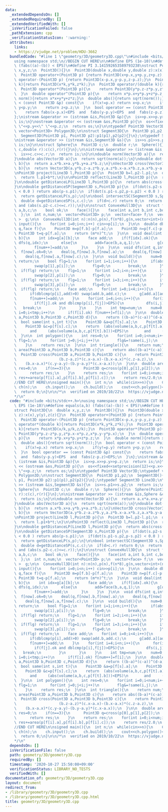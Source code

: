 ```yaml
---
data:
  _extendedDependsOn: []
  _extendedRequiredBy: []
  _extendedVerifiedWith: []
  _isVerificationFailed: false
  _pathExtension: cpp
  _verificationStatusIcon: ':warning:'
  attributes:
    links:
    - https://vjudge.net/problem/HDU-3662
  bundledCode: "#line 1 \"geometry/3D/geometry3D.cpp\"\n#include <bits/stdc++.h>\n\
    using namespace std;\n//BEGIN CUT HERE\n\n#define EPS (1e-10)\n#define equals(a,b)\
    \ (fabs((a)-(b)) < EPS)\n#define PI 3.141592653589793238\nstruct Point3D{\n  double\
    \ x,y,z;\n  Point3D(){}\n  Point3D(double x,double y,double z):x(x),y(y),z(z){}\n\
    \  Point3D operator+(Point3D p) {return Point3D(x+p.x,y+p.y,z+p.z);}\n  Point3D\
    \ operator-(Point3D p) {return Point3D(x-p.x,y-p.y,z-p.z);}\n  Point3D operator*(double\
    \ k){return Point3D(x*k,y*k,z*k);}\n  Point3D operator/(double k){return Point3D(x/k,y/k,z/k);}\n\
    \  Point3D operator*(Point3D p){\n    return Point3D(y*p.z-z*p.y,z*p.x-x*p.z,x*p.y-y*p.x);\n\
    \  }\n  double operator^(Point3D p){\n    return x*p.x+y*p.y+z*p.z;\n  }\n  double\
    \ norm(){return x*x+y*y+z*z;}\n  double abs(){return sqrt(norm());}\n  bool operator\
    \ < (const Point3D &p) const{\n    if(x!=p.x) return x<p.x;\n    if(y!=p.y) return\
    \ y<p.y;\n    return z<p.z;\n  }\n  bool operator == (const Point3D &p) const{\n\
    \    return fabs(x-p.x)<EPS  and  fabs(y-p.y)<EPS  and  fabs(z-p.z)<EPS;\n  }\n\
    };\nistream &operator >> (istream &is,Point3D &p){\n  is>>p.x>>p.y>>p.z;\n  return\
    \ is;\n}\nostream &operator << (ostream &os,Point3D p){\n  os<<fixed<<setprecision(12)<<p.x<<\"\
    \ \"<<p.y<<\" \"<<p.z;\n  return os;\n}\n\ntypedef Point3D Vector3D;\ntypedef\
    \ vector<Point3D> Polygon3D;\n\nstruct Segment3D{\n  Point3D p1,p2;\n  Segment3D(){}\n\
    \  Segment3D(Point3D p1, Point3D p2):p1(p1),p2(p2){}\n};\ntypedef Segment3D Line3D;\n\
    \nistream &operator >> (istream &is,Segment3D &s){\n  is>>s.p1>>s.p2;\n  return\
    \ is;\n}\n\nstruct Sphere{\n  Point3D c;\n  double r;\n  Sphere(){}\n  Sphere(Point3D\
    \ c,double r):c(c),r(r){}\n};\n\nistream &operator >> (istream &is,Sphere &c){\n\
    \  is>>c.c>>c.r;\n  return is;\n}\n\ndouble norm(Vector3D a){\n  return a.x*a.x+a.y*a.y+a.z*a.z;\n\
    }\ndouble abs(Vector3D a){\n  return sqrt(norm(a));\n}\ndouble dot(Vector3D a,Vector3D\
    \ b){\n  return a.x*b.x+a.y*b.y+a.z*b.z;\n}\nVector3D cross(Vector3D a,Vector3D\
    \ b){\n  return Vector3D(a.y*b.z-a.z*b.y,a.z*b.x-a.x*b.z,a.x*b.y-a.y*b.x);\n}\n\
    \nPoint3D project(Line3D l,Point3D p){\n  Point3D b=l.p2-l.p1;\n  double t=dot(p-l.p1,b)/norm(b);\n\
    \  return l.p1+b*t;\n}\n\nPoint3D reflect(Line3D l,Point3D p){\n  return p+(project(l,p)-p)*2.0;\n\
    }\n\ndouble getDistanceLP(Line3D l,Point3D p){\n  return abs(cross(l.p2-l.p1,p-l.p1)/abs(l.p2-l.p1));\n\
    }\n\ndouble getDistanceSP(Segment3D s,Point3D p){\n  if(dot(s.p2-s.p1,p-s.p1)\
    \ < 0.0 ) return abs(p-s.p1);\n  if(dot(s.p1-s.p2,p-s.p2) < 0.0 ) return abs(p-s.p2);\n\
    \  return getDistanceLP(s,p);\n}\n\nbool intersectSC(Segment3D s,Sphere c){\n\
    \  double d=getDistanceSP(s,c.c);\n  if(d>c.r) return 0;\n  return !((abs(s.p1-c.c)<=c.r)\
    \ and (abs(s.p2-c.c)<=c.r));\n}\n\nstruct ConvexHull3D{\n  struct face{\n    int\
    \ a,b,c;\n    bool ok;\n    face(){}\n    face(int a,int b,int c,bool ok):a(a),b(b),c(c),ok(ok){}\n\
    \  };\n  int n,num;\n  vector<Point3D> p;\n  vector<face> f;\n  vector<vector<int>\
    \ >  g;\n\n  ConvexHull3D(int n):n(n),p(n),f(n*8),g(n,vector<int>(n)){}\n\n  void\
    \ input(){\n    for(int i=0;i<n;i++) cin>>p[i];\n  }\n\n  double dblcmp(Point3D\
    \ q,face f){\n    Point3D m=p[f.b]-p[f.a];\n    Point3D n=p[f.c]-p[f.a];\n   \
    \ Point3D t=q-p[f.a];\n    return (m*n)^t;\n  }\n\n  void deal(int q,int a,int\
    \ b){\n    int idx=g[a][b];\n    face add;\n    if(f[idx].ok){\n      if(dblcmp(p[q],f[idx])>EPS)\
    \ dfs(q,idx);\n      else{\n        add=face(b,a,q,1);\n        g[q][b]=g[a][q]=g[b][a]=num;\n\
    \        f[num++]=add;\n      }\n    }\n  }\n\n  void dfs(int q,int now){\n  \
    \  f[now].ok=0;\n    deal(q,f[now].b,f[now].a);\n    deal(q,f[now].c,f[now].b);\n\
    \    deal(q,f[now].a,f[now].c);\n  }\n\n  void build(){\n    num=0;\n    if(n<4)\
    \ return;\n    bool flg=1;\n    for(int i=1;i<n;i++){\n      if(abs(p[0]-p[i])>EPS){\n\
    \        swap(p[1],p[i]);\n        flg=0;\n        break;\n      }\n    }\n  \
    \  if(flg) return;\n    flg=1;\n    for(int i=2;i<n;i++){\n      if(abs((p[0]-p[1])*(p[1]-p[i]))>EPS){\n\
    \        swap(p[2],p[i]);\n        flg=0;\n        break;\n      }\n    }\n  \
    \  if(flg) return;\n    flg=1;\n    for(int i=3;i<n;i++){\n      if(abs(((p[0]-p[1])*(p[1]-p[2]))^(p[0]-p[i]))>EPS){\n\
    \        swap(p[3],p[i]);\n        flg=0;\n        break;\n      }\n    }\n  \
    \  if(flg) return;\n    face add;\n    for(int i=0;i<4;i++){\n      add=face((i+1)%4,(i+2)%4,(i+3)%4,1);\n\
    \      if(dblcmp(p[i],add)>0) swap(add.b,add.c);\n      g[add.a][add.b]=g[add.b][add.c]=g[add.c][add.a]=num;\n\
    \      f[num++]=add;\n    }\n    for(int i=4;i<n;i++){\n      for(int j=0;j<num;j++){\n\
    \        if(f[j].ok and dblcmp(p[i],f[j])>EPS){\n          dfs(i,j);\n       \
    \   break;\n        }\n      }\n    }\n    int tmp=num;\n    num=0;\n    for(int\
    \ i=0;i<tmp;i++)\n      if(f[i].ok) f[num++]=f[i];\n  }\n\n  double volume(Point3D\
    \ a,Point3D b,Point3D c,Point3D d){\n    return ((b-a)*(c-a))^(d-a);\n  }\n\n\
    \  bool same(int s,int t){\n    Point3D &a=p[f[s].a];\n    Point3D &b=p[f[s].b];\n\
    \    Point3D &c=p[f[s].c];\n    return  (abs(volume(a,b,c,p[f[t].a]))<EPS)\n \
    \      and     (abs(volume(a,b,c,p[f[t].b]))<EPS)\n       and     (abs(volume(a,b,c,p[f[t].c]))<EPS);\n\
    \  }\n\n  int polygon(){\n    int res=0;\n    for(int i=0;i<num;i++){\n      int\
    \ flg=1;\n      for(int j=0;j<i;j++)\n        flg&=!same(i,j);\n      res+=flg;\n\
    \    }\n    return res;\n  }\n\n  int triangle(){\n    return num;\n  }\n\n  double\
    \ area(Point3D a,Point3D b,Point3D c){\n    return abs((b-a)*(c-a));\n  }\n\n\
    \  Point3D cross(Point3D a,Point3D b,Point3D c){\n    return Point3D((b.y-a.y)*(c.z-a.z)-(b.z-a.z)*(c.y-a.y),\n\
    \                   (b.z-a.z)*(c.x-a.x)-(b.x-a.x)*(c.z-a.z),\n               \
    \    (b.x-a.x)*(c.y-a.y)-(b.y-a.y)*(c.x-a.x));\n  }\n\n  double area(){\n    double\
    \ res=0;\n    if(n==3){\n      Point3D q=cross(p[0],p[1],p[2]);\n      res=abs(q)/2.0;\n\
    \      return res;\n    }\n    return res;\n    for(int i=0;i<num;i++)\n     \
    \ res+=area(p[f[i].a],p[f[i].b],p[f[i].c]);\n    return res/2.0;\n  }\n};\n\n\
    //END CUT HERE\n\nsigned main(){\n  int n;\n  while(cin>>n){\n    ConvexHull3D\
    \ ch(n);\n    ch.input();\n    ch.build();\n    cout<<ch.polygon()<<endl;\n  }\n\
    \  return 0;\n}\n\n/*\n  verified on 2019/10/22\n  https://vjudge.net/problem/HDU-3662\n\
    */\n"
  code: "#include <bits/stdc++.h>\nusing namespace std;\n//BEGIN CUT HERE\n\n#define\
    \ EPS (1e-10)\n#define equals(a,b) (fabs((a)-(b)) < EPS)\n#define PI 3.141592653589793238\n\
    struct Point3D{\n  double x,y,z;\n  Point3D(){}\n  Point3D(double x,double y,double\
    \ z):x(x),y(y),z(z){}\n  Point3D operator+(Point3D p) {return Point3D(x+p.x,y+p.y,z+p.z);}\n\
    \  Point3D operator-(Point3D p) {return Point3D(x-p.x,y-p.y,z-p.z);}\n  Point3D\
    \ operator*(double k){return Point3D(x*k,y*k,z*k);}\n  Point3D operator/(double\
    \ k){return Point3D(x/k,y/k,z/k);}\n  Point3D operator*(Point3D p){\n    return\
    \ Point3D(y*p.z-z*p.y,z*p.x-x*p.z,x*p.y-y*p.x);\n  }\n  double operator^(Point3D\
    \ p){\n    return x*p.x+y*p.y+z*p.z;\n  }\n  double norm(){return x*x+y*y+z*z;}\n\
    \  double abs(){return sqrt(norm());}\n  bool operator < (const Point3D &p) const{\n\
    \    if(x!=p.x) return x<p.x;\n    if(y!=p.y) return y<p.y;\n    return z<p.z;\n\
    \  }\n  bool operator == (const Point3D &p) const{\n    return fabs(x-p.x)<EPS\
    \  and  fabs(y-p.y)<EPS  and  fabs(z-p.z)<EPS;\n  }\n};\nistream &operator >>\
    \ (istream &is,Point3D &p){\n  is>>p.x>>p.y>>p.z;\n  return is;\n}\nostream &operator\
    \ << (ostream &os,Point3D p){\n  os<<fixed<<setprecision(12)<<p.x<<\" \"<<p.y<<\"\
    \ \"<<p.z;\n  return os;\n}\n\ntypedef Point3D Vector3D;\ntypedef vector<Point3D>\
    \ Polygon3D;\n\nstruct Segment3D{\n  Point3D p1,p2;\n  Segment3D(){}\n  Segment3D(Point3D\
    \ p1, Point3D p2):p1(p1),p2(p2){}\n};\ntypedef Segment3D Line3D;\n\nistream &operator\
    \ >> (istream &is,Segment3D &s){\n  is>>s.p1>>s.p2;\n  return is;\n}\n\nstruct\
    \ Sphere{\n  Point3D c;\n  double r;\n  Sphere(){}\n  Sphere(Point3D c,double\
    \ r):c(c),r(r){}\n};\n\nistream &operator >> (istream &is,Sphere &c){\n  is>>c.c>>c.r;\n\
    \  return is;\n}\n\ndouble norm(Vector3D a){\n  return a.x*a.x+a.y*a.y+a.z*a.z;\n\
    }\ndouble abs(Vector3D a){\n  return sqrt(norm(a));\n}\ndouble dot(Vector3D a,Vector3D\
    \ b){\n  return a.x*b.x+a.y*b.y+a.z*b.z;\n}\nVector3D cross(Vector3D a,Vector3D\
    \ b){\n  return Vector3D(a.y*b.z-a.z*b.y,a.z*b.x-a.x*b.z,a.x*b.y-a.y*b.x);\n}\n\
    \nPoint3D project(Line3D l,Point3D p){\n  Point3D b=l.p2-l.p1;\n  double t=dot(p-l.p1,b)/norm(b);\n\
    \  return l.p1+b*t;\n}\n\nPoint3D reflect(Line3D l,Point3D p){\n  return p+(project(l,p)-p)*2.0;\n\
    }\n\ndouble getDistanceLP(Line3D l,Point3D p){\n  return abs(cross(l.p2-l.p1,p-l.p1)/abs(l.p2-l.p1));\n\
    }\n\ndouble getDistanceSP(Segment3D s,Point3D p){\n  if(dot(s.p2-s.p1,p-s.p1)\
    \ < 0.0 ) return abs(p-s.p1);\n  if(dot(s.p1-s.p2,p-s.p2) < 0.0 ) return abs(p-s.p2);\n\
    \  return getDistanceLP(s,p);\n}\n\nbool intersectSC(Segment3D s,Sphere c){\n\
    \  double d=getDistanceSP(s,c.c);\n  if(d>c.r) return 0;\n  return !((abs(s.p1-c.c)<=c.r)\
    \ and (abs(s.p2-c.c)<=c.r));\n}\n\nstruct ConvexHull3D{\n  struct face{\n    int\
    \ a,b,c;\n    bool ok;\n    face(){}\n    face(int a,int b,int c,bool ok):a(a),b(b),c(c),ok(ok){}\n\
    \  };\n  int n,num;\n  vector<Point3D> p;\n  vector<face> f;\n  vector<vector<int>\
    \ >  g;\n\n  ConvexHull3D(int n):n(n),p(n),f(n*8),g(n,vector<int>(n)){}\n\n  void\
    \ input(){\n    for(int i=0;i<n;i++) cin>>p[i];\n  }\n\n  double dblcmp(Point3D\
    \ q,face f){\n    Point3D m=p[f.b]-p[f.a];\n    Point3D n=p[f.c]-p[f.a];\n   \
    \ Point3D t=q-p[f.a];\n    return (m*n)^t;\n  }\n\n  void deal(int q,int a,int\
    \ b){\n    int idx=g[a][b];\n    face add;\n    if(f[idx].ok){\n      if(dblcmp(p[q],f[idx])>EPS)\
    \ dfs(q,idx);\n      else{\n        add=face(b,a,q,1);\n        g[q][b]=g[a][q]=g[b][a]=num;\n\
    \        f[num++]=add;\n      }\n    }\n  }\n\n  void dfs(int q,int now){\n  \
    \  f[now].ok=0;\n    deal(q,f[now].b,f[now].a);\n    deal(q,f[now].c,f[now].b);\n\
    \    deal(q,f[now].a,f[now].c);\n  }\n\n  void build(){\n    num=0;\n    if(n<4)\
    \ return;\n    bool flg=1;\n    for(int i=1;i<n;i++){\n      if(abs(p[0]-p[i])>EPS){\n\
    \        swap(p[1],p[i]);\n        flg=0;\n        break;\n      }\n    }\n  \
    \  if(flg) return;\n    flg=1;\n    for(int i=2;i<n;i++){\n      if(abs((p[0]-p[1])*(p[1]-p[i]))>EPS){\n\
    \        swap(p[2],p[i]);\n        flg=0;\n        break;\n      }\n    }\n  \
    \  if(flg) return;\n    flg=1;\n    for(int i=3;i<n;i++){\n      if(abs(((p[0]-p[1])*(p[1]-p[2]))^(p[0]-p[i]))>EPS){\n\
    \        swap(p[3],p[i]);\n        flg=0;\n        break;\n      }\n    }\n  \
    \  if(flg) return;\n    face add;\n    for(int i=0;i<4;i++){\n      add=face((i+1)%4,(i+2)%4,(i+3)%4,1);\n\
    \      if(dblcmp(p[i],add)>0) swap(add.b,add.c);\n      g[add.a][add.b]=g[add.b][add.c]=g[add.c][add.a]=num;\n\
    \      f[num++]=add;\n    }\n    for(int i=4;i<n;i++){\n      for(int j=0;j<num;j++){\n\
    \        if(f[j].ok and dblcmp(p[i],f[j])>EPS){\n          dfs(i,j);\n       \
    \   break;\n        }\n      }\n    }\n    int tmp=num;\n    num=0;\n    for(int\
    \ i=0;i<tmp;i++)\n      if(f[i].ok) f[num++]=f[i];\n  }\n\n  double volume(Point3D\
    \ a,Point3D b,Point3D c,Point3D d){\n    return ((b-a)*(c-a))^(d-a);\n  }\n\n\
    \  bool same(int s,int t){\n    Point3D &a=p[f[s].a];\n    Point3D &b=p[f[s].b];\n\
    \    Point3D &c=p[f[s].c];\n    return  (abs(volume(a,b,c,p[f[t].a]))<EPS)\n \
    \      and     (abs(volume(a,b,c,p[f[t].b]))<EPS)\n       and     (abs(volume(a,b,c,p[f[t].c]))<EPS);\n\
    \  }\n\n  int polygon(){\n    int res=0;\n    for(int i=0;i<num;i++){\n      int\
    \ flg=1;\n      for(int j=0;j<i;j++)\n        flg&=!same(i,j);\n      res+=flg;\n\
    \    }\n    return res;\n  }\n\n  int triangle(){\n    return num;\n  }\n\n  double\
    \ area(Point3D a,Point3D b,Point3D c){\n    return abs((b-a)*(c-a));\n  }\n\n\
    \  Point3D cross(Point3D a,Point3D b,Point3D c){\n    return Point3D((b.y-a.y)*(c.z-a.z)-(b.z-a.z)*(c.y-a.y),\n\
    \                   (b.z-a.z)*(c.x-a.x)-(b.x-a.x)*(c.z-a.z),\n               \
    \    (b.x-a.x)*(c.y-a.y)-(b.y-a.y)*(c.x-a.x));\n  }\n\n  double area(){\n    double\
    \ res=0;\n    if(n==3){\n      Point3D q=cross(p[0],p[1],p[2]);\n      res=abs(q)/2.0;\n\
    \      return res;\n    }\n    return res;\n    for(int i=0;i<num;i++)\n     \
    \ res+=area(p[f[i].a],p[f[i].b],p[f[i].c]);\n    return res/2.0;\n  }\n};\n\n\
    //END CUT HERE\n\nsigned main(){\n  int n;\n  while(cin>>n){\n    ConvexHull3D\
    \ ch(n);\n    ch.input();\n    ch.build();\n    cout<<ch.polygon()<<endl;\n  }\n\
    \  return 0;\n}\n\n/*\n  verified on 2019/10/22\n  https://vjudge.net/problem/HDU-3662\n\
    */\n"
  dependsOn: []
  isVerificationFile: false
  path: geometry/3D/geometry3D.cpp
  requiredBy: []
  timestamp: '2020-10-27 15:50:08+09:00'
  verificationStatus: LIBRARY_NO_TESTS
  verifiedWith: []
documentation_of: geometry/3D/geometry3D.cpp
layout: document
redirect_from:
- /library/geometry/3D/geometry3D.cpp
- /library/geometry/3D/geometry3D.cpp.html
title: geometry/3D/geometry3D.cpp
---
```

